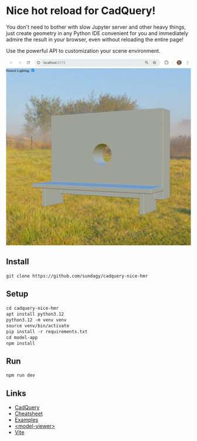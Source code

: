 # Nice hot reload for CadQuery!

You don't need to bother with slow Jupyter server and other heavy things, just create geometry in any Python IDE convenient for you and immediately admire the result in your browser, even without reloading the entire page!

Use the powerful [<model-viewer>](https://modelviewer.dev/docs/) API to customization your scene environment.

![img.png](img.png)

## Install

```shell
git clone https://github.com/sundagy/cadquery-nice-hmr
```

## Setup

```shell
cd cadquery-nice-hmr
apt install python3.12
python3.12 -m venv venv
source venv/bin/activate
pip install -r requirements.txt
cd model-app
npm install
```

## Run

```shell
npm run dev
```


## Links

* [CadQuery](https://github.com/CadQuery/cadquery)
* [Cheatsheet](https://cadquery.readthedocs.io/en/latest/_static/cadquery_cheatsheet.html)
* [Examples](https://cadquery.readthedocs.io/en/latest/examples.html)
* [\<model-viewer\>](https://modelviewer.dev/)
* [Vite](https://vite.dev/)

